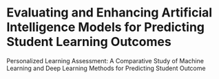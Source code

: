 # Evaluating and Enhancing Artificial Intelligence Models for Predicting Student Learning Outcomes
Personalized Learning Assessment: A Comparative Study of Machine Learning and Deep Learning Methods for Predicting Student Outcome
